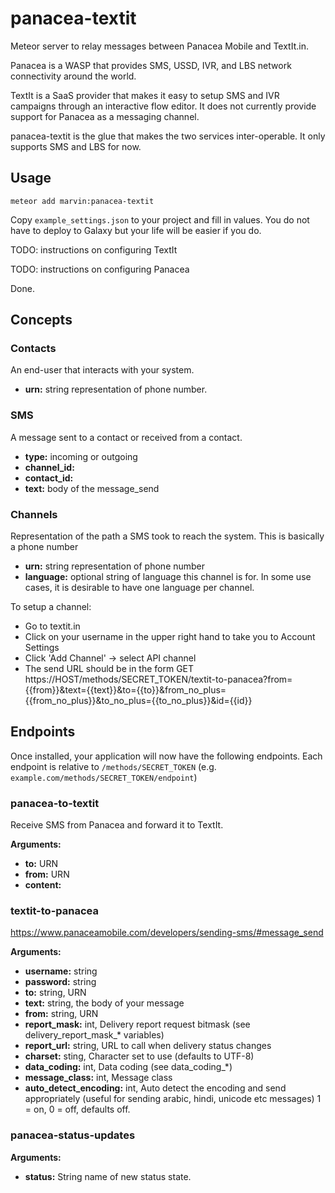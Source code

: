 # panacea-textit
Meteor server to relay messages between Panacea Mobile and TextIt.in.

Panacea is a WASP that provides SMS, USSD, IVR, and LBS network connectivity around the world.

TextIt is a SaaS provider that makes it easy to setup SMS and IVR campaigns through an interactive flow editor. It does not currently provide support for Panacea as a messaging channel.

panacea-textit is the glue that makes the two services inter-operable. It only supports SMS and LBS for now.

## Usage
````
meteor add marvin:panacea-textit
````

Copy `example_settings.json` to your project and fill in values.
You do not have to deploy to Galaxy but your life will be easier if you do.

TODO: instructions on configuring TextIt

TODO: instructions on configuring Panacea

Done.

## Concepts
### Contacts
An end-user that interacts with your system.

- **urn:** string representation of phone number.

### SMS
A message sent to a contact or received from a contact.


- **type:** incoming or outgoing
- **channel_id:**
- **contact_id:**
- **text:** body of the message_send


### Channels
Representation of the path a SMS took to reach the system. This is basically a phone number

- **urn:** string representation of phone number
- **language:** optional string of language this channel is for. In some use cases, it is desirable to have one language per channel.

To setup a channel:

- Go to textit.in
- Click on your username in the upper right hand to take you to Account Settings
- Click 'Add Channel' -> select API channel
- The send URL should be in the form GET  https://HOST/methods/SECRET_TOKEN/textit-to-panacea?from={{from}}&text={{text}}&to={{to}}&from_no_plus={{from_no_plus}}&to_no_plus={{to_no_plus}}&id={{id}}

## Endpoints
Once installed, your application will now have the following endpoints. Each endpoint is relative to `/methods/SECRET_TOKEN` (e.g. `example.com/methods/SECRET_TOKEN/endpoint`)

### panacea-to-textit
Receive SMS from Panacea and forward it to TextIt.

**Arguments:**

- **to:** URN
- **from:** URN
- **content:**

### textit-to-panacea
https://www.panaceamobile.com/developers/sending-sms/#message_send

**Arguments:**

- **username:** string
- **password:** string
- **to:** string, URN
- **text:** string, the body of your message
- **from:** string, URN
- **report_mask:** int, Delivery report request bitmask (see delivery_report_mask_* variables)
- **report_url:** string, URL to call when delivery status changes
- **charset:** sting, Character set to use (defaults to UTF-8)
- **data_coding:** int, Data coding (see data_coding_*)
- **message_class:** int, Message class
- **auto_detect_encoding:** int, Auto detect the encoding and send appropriately (useful for sending arabic, hindi, unicode etc messages) 1 = on, 0 = off, defaults off.

### panacea-status-updates
**Arguments:**

- **status:** String name of new status state.
